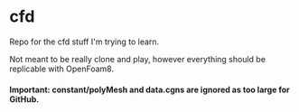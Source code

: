 # cfd

Repo for the cfd stuff I'm trying to learn.

Not meant to be really clone and play, however everything should be replicable with OpenFoam8.
#### Important: constant/polyMesh and data.cgns are ignored as too large for GitHub.
